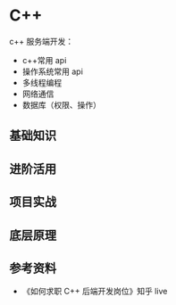 # C++

c++ 服务端开发：
- c++常用 api
- 操作系统常用 api
- 多线程编程
- 网络通信
- 数据库（权限、操作）

## 基础知识

## 进阶活用

## 项目实战

## 底层原理

## 参考资料

- 《如何求职 C++ 后端开发岗位》知乎 live